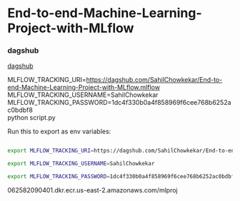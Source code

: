 # End-to-end-Machine-Learning-Project-with-MLflow


### dagshub
[dagshub](https://dagshub.com/)

MLFLOW_TRACKING_URI=https://dagshub.com/SahilChowkekar/End-to-end-Machine-Learning-Project-with-MLflow.mlflow \
MLFLOW_TRACKING_USERNAME=SahilChowkekar \
MLFLOW_TRACKING_PASSWORD=1dc4f330b0a4f858969f6cee768b6252ac0bdbf8 \
python script.py


Run this to export as env variables:

```bash

export MLFLOW_TRACKING_URI=https://dagshub.com/SahilChowkekar/End-to-end-Machine-Learning-Project-with-MLflow.mlflow

export MLFLOW_TRACKING_USERNAME=SahilChowkekar 

export MLFLOW_TRACKING_PASSWORD=1dc4f330b0a4f858969f6cee768b6252ac0bdbf8

```


062582090401.dkr.ecr.us-east-2.amazonaws.com/mlproj